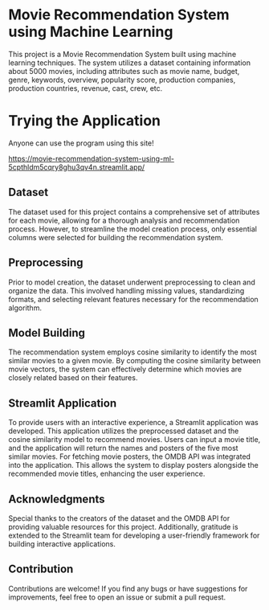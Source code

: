 # Movie Recommendation System using Machine Learning
This project is a Movie Recommendation System built using machine learning techniques. The system utilizes a dataset containing information about 5000 movies, including attributes such as movie name, budget, genre, keywords, overview, popularity score, production companies, production countries, revenue, cast, crew, etc.

# Trying the Application
Anyone can use the program using this site!

https://movie-recommendation-system-using-ml-5cpthldm5cqry8ghu3qv4n.streamlit.app/


## Dataset
The dataset used for this project contains a comprehensive set of attributes for each movie, allowing for a thorough analysis and recommendation process. However, to streamline the model creation process, only essential columns were selected for building the recommendation system.

## Preprocessing
Prior to model creation, the dataset underwent preprocessing to clean and organize the data. This involved handling missing values, standardizing formats, and selecting relevant features necessary for the recommendation algorithm.

## Model Building
The recommendation system employs cosine similarity to identify the most similar movies to a given movie. By computing the cosine similarity between movie vectors, the system can effectively determine which movies are closely related based on their features.

## Streamlit Application
To provide users with an interactive experience, a Streamlit application was developed. This application utilizes the preprocessed dataset and the cosine similarity model to recommend movies. Users can input a movie title, and the application will return the names and posters of the five most similar movies. For fetching movie posters, the OMDB API was integrated into the application. This allows the system to display posters alongside the recommended movie titles, enhancing the user experience.

## Acknowledgments
Special thanks to the creators of the dataset and the OMDB API for providing valuable resources for this project. Additionally, gratitude is extended to the Streamlit team for developing a user-friendly framework for building interactive applications.

## Contribution
Contributions are welcome! If you find any bugs or have suggestions for improvements, feel free to open an issue or submit a pull request.

